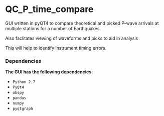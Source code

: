 # QC_P_time_compare
GUI written in pyQT4 to compare theoretical and picked P-wave arrivals at multiple stations for a number of Earthquakes.

Also faclitates viewing of waveforms and picks to aid in analysis

This will help to identify instrument timing errors.

### Dependencies

**The GUI has the following dependencies:**

* `Python 2.7`
* `PyQt4`
* `obspy`
* `pandas`
* `numpy`
* `pyqtgraph`
